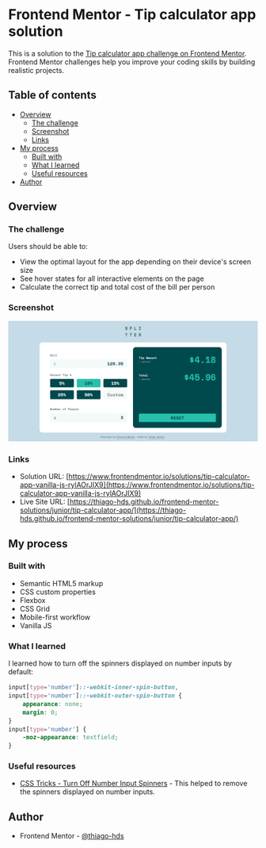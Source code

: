 # Frontend Mentor - Tip calculator app solution

This is a solution to the [Tip calculator app challenge on Frontend Mentor](https://www.frontendmentor.io/challenges/tip-calculator-app-ugJNGbJUX). Frontend Mentor challenges help you improve your coding skills by building realistic projects.

## Table of contents

-   [Overview](#overview)
    -   [The challenge](#the-challenge)
    -   [Screenshot](#screenshot)
    -   [Links](#links)
-   [My process](#my-process)
    -   [Built with](#built-with)
    -   [What I learned](#what-i-learned)
    -   [Useful resources](#useful-resources)
-   [Author](#author)

## Overview

### The challenge

Users should be able to:

-   View the optimal layout for the app depending on their device's screen size
-   See hover states for all interactive elements on the page
-   Calculate the correct tip and total cost of the bill per person

### Screenshot

![](./screenshots/screenshot.png)

### Links

-   Solution URL: [https://www.frontendmentor.io/solutions/tip-calculator-app-vanilla-js-rylAOrJIX9](https://www.frontendmentor.io/solutions/tip-calculator-app-vanilla-js-rylAOrJIX9)
-   Live Site URL: [https://thiago-hds.github.io/frontend-mentor-solutions/junior/tip-calculator-app/](https://thiago-hds.github.io/frontend-mentor-solutions/junior/tip-calculator-app/)

## My process

### Built with

-   Semantic HTML5 markup
-   CSS custom properties
-   Flexbox
-   CSS Grid
-   Mobile-first workflow
-   Vanilla JS

### What I learned

I learned how to turn off the spinners displayed on number inputs by default:

```css
input[type='number']::-webkit-inner-spin-button,
input[type='number']::-webkit-outer-spin-button {
	appearance: none;
	margin: 0;
}
input[type='number'] {
	-moz-appearance: textfield;
}
```

### Useful resources

-   [CSS Tricks - Turn Off Number Input Spinners](https://css-tricks.com/snippets/css/turn-off-number-input-spinners/) - This helped to remove the spinners displayed on number inputs.

## Author

-   Frontend Mentor - [@thiago-hds](https://www.frontendmentor.io/profile/thiago-hds)

